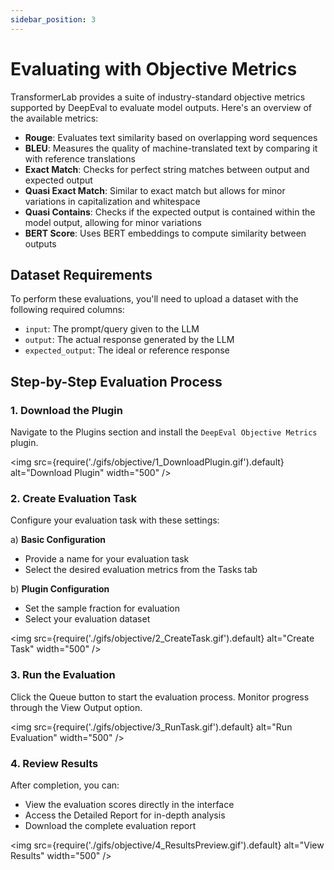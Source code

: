 ```yaml
---
sidebar_position: 3
---
```


# Evaluating with Objective Metrics

TransformerLab provides a suite of industry-standard objective metrics supported by DeepEval to evaluate model outputs. Here's an overview of the available metrics:

- **Rouge**: Evaluates text similarity based on overlapping word sequences
- **BLEU**: Measures the quality of machine-translated text by comparing it with reference translations
- **Exact Match**: Checks for perfect string matches between output and expected output
- **Quasi Exact Match**: Similar to exact match but allows for minor variations in capitalization and whitespace
- **Quasi Contains**: Checks if the expected output is contained within the model output, allowing for minor variations
- **BERT Score**: Uses BERT embeddings to compute similarity between outputs

## Dataset Requirements

To perform these evaluations, you'll need to upload a dataset with the following required columns:

- `input`: The prompt/query given to the LLM
- `output`: The actual response generated by the LLM
- `expected_output`: The ideal or reference response

## Step-by-Step Evaluation Process

### 1. Download the Plugin

Navigate to the Plugins section and install the `DeepEval Objective Metrics` plugin.

<!-- Insert GIF for plugin download -->

<img src={require('./gifs/objective/1_DownloadPlugin.gif').default} alt="Download Plugin" width="500" />

### 2. Create Evaluation Task

Configure your evaluation task with these settings:

a) **Basic Configuration**

- Provide a name for your evaluation task
- Select the desired evaluation metrics from the Tasks tab

b) **Plugin Configuration**

- Set the sample fraction for evaluation
- Select your evaluation dataset

<!-- Insert GIF for task creation -->

<img src={require('./gifs/objective/2_CreateTask.gif').default} alt="Create Task" width="500" />

### 3. Run the Evaluation

Click the Queue button to start the evaluation process. Monitor progress through the View Output option.

<!-- Insert GIF for running evaluation -->

<img src={require('./gifs/objective/3_RunTask.gif').default} alt="Run Evaluation" width="500" />

### 4. Review Results

After completion, you can:

- View the evaluation scores directly in the interface
- Access the Detailed Report for in-depth analysis
- Download the complete evaluation report

<!-- Insert GIF for viewing results -->

<img src={require('./gifs/objective/4_ResultsPreview.gif').default} alt="View Results" width="500" />
